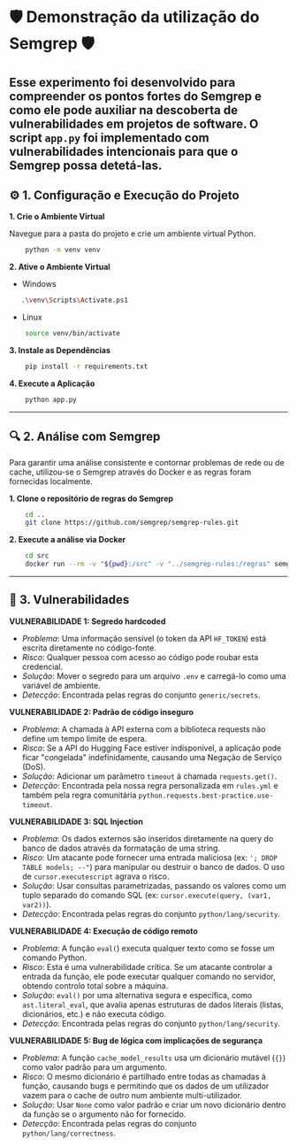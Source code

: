 # 🛡️ Demonstração da utilização do Semgrep 🛡️
Esse experimento foi desenvolvido para compreender os pontos fortes do Semgrep e como ele pode auxiliar na descoberta de vulnerabilidades em projetos de software. O script `app.py` foi implementado com vulnerabilidades intencionais para que o Semgrep possa detetá-las.
---

## ⚙️ 1. Configuração e Execução do Projeto
**1. Crie o Ambiente Virtual**

   Navegue para a pasta do projeto e crie um ambiente virtual Python.
```bash
    python -m venv venv
```

**2. Ative o Ambiente Virtual**
- Windows
 ```bash
    .\venv\Scripts\Activate.ps1
```
- Linux
```bash
    source venv/bin/activate
```

**3. Instale as Dependências**
```bash
    pip install -r requirements.txt
```

**4. Execute a Aplicação**
```bash
    python app.py
```
----
## 🔍 2. Análise com Semgrep
Para garantir uma análise consistente e contornar problemas de rede ou de cache, utilizou-se o Semgrep através do Docker e as regras foram fornecidas localmente.

**1. Clone o repositório de regras do Semgrep**
```bash
    cd .. 
    git clone https://github.com/semgrep/semgrep-rules.git

```
**2. Execute a análise via Docker**
```bash
    cd src
    docker run --rm -v "${pwd}:/src" -v "../semgrep-rules:/regras" semgrep/semgrep semgrep scan --config "/regras/python" --config "/regras/generic" --config "/src/rules.yml" /src

```
----
## 🚩 3. Vulnerabilidades
**VULNERABILIDADE 1: Segredo hardcoded**
- *Problema*: Uma informação sensível (o token da API `HF_TOKEN`) está escrita diretamente no código-fonte.
- *Risco*: Qualquer pessoa com acesso ao código pode roubar esta credencial.
- *Solução*: Mover o segredo para um arquivo `.env` e carregá-lo como uma variável de ambiente.
- *Detecção*: Encontrada pelas regras do conjunto `generic/secrets`.

**VULNERABILIDADE 2: Padrão de código inseguro**
- *Problema*: A chamada à API externa com a biblioteca requests não define um tempo limite de espera.
- *Risco*: Se a API do Hugging Face estiver indisponível, a aplicação pode ficar "congelada" indefinidamente, causando uma Negação de Serviço (DoS).
- *Solução*: Adicionar um parâmetro `timeout` à chamada `requests.get()`.
- *Detecção*: Encontrada pela nossa regra personalizada em `rules.yml` e também pela regra comunitária `python.requests.best-practice.use-timeout`.

**VULNERABILIDADE 3: SQL Injection**
- *Problema*: Os dados externos são inseridos diretamente na query do banco de dados através da formatação de uma string.
- *Risco*: Um atacante pode fornecer uma entrada maliciosa (ex: `'; DROP TABLE models; --"`) para manipular ou destruir o banco de dados. O uso de `cursor.executescript` agrava o risco.
- *Solução*: Usar consultas parametrizadas, passando os valores como um tuplo separado do comando SQL (ex: `cursor.execute(query, (var1, var2))`).
- *Detecção*: Encontrada pelas regras do conjunto `python/lang/security`.

**VULNERABILIDADE 4: Execução de código remoto**
- *Problema*: A função `eval(`) executa qualquer texto como se fosse um comando Python.
- *Risco*: Esta é uma vulnerabilidade crítica. Se um atacante controlar a entrada da função, ele pode executar qualquer comando no servidor, obtendo controlo total sobre a máquina.
- *Solução*: `eval()` por uma alternativa segura e específica, como `ast.literal_eval`, que avalia apenas estruturas de dados literais (listas, dicionários, etc.) e não executa código.
- *Detecção*: Encontrada pelas regras do conjunto `python/lang/security`.

**VULNERABILIDADE 5: Bug de lógica com implicações de segurança**
- *Problema*:  A função `cache_model_results` usa um dicionário mutável (`{}`) como valor padrão para um argumento.
- *Risco*: O mesmo dicionário é partilhado entre todas as chamadas à função, causando bugs e permitindo que os dados de um utilizador vazem para o cache de outro num ambiente multi-utilizador.
- *Solução*: Usar `None` como valor padrão e criar um novo dicionário dentro da função se o argumento não for fornecido.
- *Detecção*: Encontrada pelas regras do conjunto `python/lang/correctness`.
